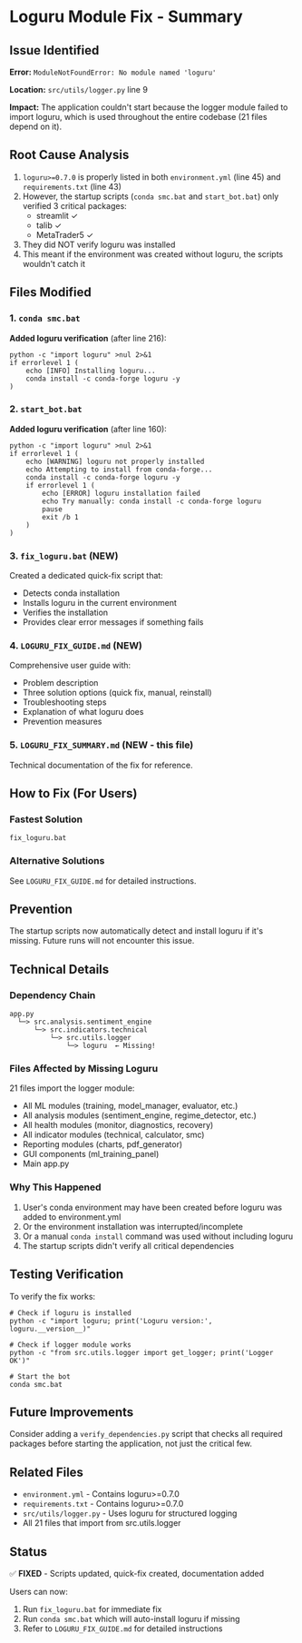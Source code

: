 # Loguru Module Fix - Summary

## Issue Identified
**Error:** `ModuleNotFoundError: No module named 'loguru'`

**Location:** `src/utils/logger.py` line 9

**Impact:** The application couldn't start because the logger module failed to import loguru, which is used throughout the entire codebase (21 files depend on it).

## Root Cause Analysis
1. `loguru>=0.7.0` is properly listed in both `environment.yml` (line 45) and `requirements.txt` (line 43)
2. However, the startup scripts (`conda smc.bat` and `start_bot.bat`) only verified 3 critical packages:
   - streamlit ✓
   - talib ✓
   - MetaTrader5 ✓
3. They did NOT verify loguru was installed
4. This meant if the environment was created without loguru, the scripts wouldn't catch it

## Files Modified

### 1. `conda smc.bat`
**Added loguru verification** (after line 216):
```batch
python -c "import loguru" >nul 2>&1
if errorlevel 1 (
    echo [INFO] Installing loguru...
    conda install -c conda-forge loguru -y
)
```

### 2. `start_bot.bat`
**Added loguru verification** (after line 160):
```batch
python -c "import loguru" >nul 2>&1
if errorlevel 1 (
    echo [WARNING] loguru not properly installed
    echo Attempting to install from conda-forge...
    conda install -c conda-forge loguru -y
    if errorlevel 1 (
        echo [ERROR] loguru installation failed
        echo Try manually: conda install -c conda-forge loguru
        pause
        exit /b 1
    )
)
```

### 3. `fix_loguru.bat` (NEW)
Created a dedicated quick-fix script that:
- Detects conda installation
- Installs loguru in the current environment
- Verifies the installation
- Provides clear error messages if something fails

### 4. `LOGURU_FIX_GUIDE.md` (NEW)
Comprehensive user guide with:
- Problem description
- Three solution options (quick fix, manual, reinstall)
- Troubleshooting steps
- Explanation of what loguru does
- Prevention measures

### 5. `LOGURU_FIX_SUMMARY.md` (NEW - this file)
Technical documentation of the fix for reference.

## How to Fix (For Users)

### Fastest Solution
```batch
fix_loguru.bat
```

### Alternative Solutions
See `LOGURU_FIX_GUIDE.md` for detailed instructions.

## Prevention
The startup scripts now automatically detect and install loguru if it's missing. Future runs will not encounter this issue.

## Technical Details

### Dependency Chain
```
app.py
  └─> src.analysis.sentiment_engine
      └─> src.indicators.technical
          └─> src.utils.logger
              └─> loguru  ← Missing!
```

### Files Affected by Missing Loguru
21 files import the logger module:
- All ML modules (training, model_manager, evaluator, etc.)
- All analysis modules (sentiment_engine, regime_detector, etc.)
- All health modules (monitor, diagnostics, recovery)
- All indicator modules (technical, calculator, smc)
- Reporting modules (charts, pdf_generator)
- GUI components (ml_training_panel)
- Main app.py

### Why This Happened
1. User's conda environment may have been created before loguru was added to environment.yml
2. Or the environment installation was interrupted/incomplete
3. Or a manual `conda install` command was used without including loguru
4. The startup scripts didn't verify all critical dependencies

## Testing Verification
To verify the fix works:

```batch
# Check if loguru is installed
python -c "import loguru; print('Loguru version:', loguru.__version__)"

# Check if logger module works
python -c "from src.utils.logger import get_logger; print('Logger OK')"

# Start the bot
conda smc.bat
```

## Future Improvements
Consider adding a `verify_dependencies.py` script that checks all required packages before starting the application, not just the critical few.

## Related Files
- `environment.yml` - Contains loguru>=0.7.0
- `requirements.txt` - Contains loguru>=0.7.0
- `src/utils/logger.py` - Uses loguru for structured logging
- All 21 files that import from src.utils.logger

## Status
✅ **FIXED** - Scripts updated, quick-fix created, documentation added

Users can now:
1. Run `fix_loguru.bat` for immediate fix
2. Run `conda smc.bat` which will auto-install loguru if missing
3. Refer to `LOGURU_FIX_GUIDE.md` for detailed instructions
